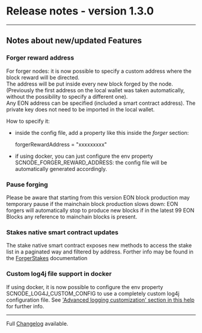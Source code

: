 # Release notes - version 1.3.0
---

## Notes about new/updated Features

### Forger reward address
For forger nodes: it is now possible to specify a custom address where the block reward will be directed.<br> 
The address will be put inside every new block forged by the node.<br> 
(Previously the first address on the local wallet was taken automatically, without the possibility to specify a different one).<br> 
Any EON address can be specified (included a smart contract address). The private key does not need to be imported in the local wallet.

How to specify it: 
- inside the config file, add a property like this inside the *forger* section:

    forgerRewardAddress = "xxxxxxxxx"

- if using docker, you can just configure the env property SCNODE_FORGER_REWARD_ADDRESS: the config file will be automatically generated accordingly.

### Pause forging
Please be aware that starting from this version EON block production may temporary pause if the mainchain block production slows down: EON forgers will automatically stop to produce new blocks if in the latest 99 EON Blocks any reference to mainchain blocks is present.

### Stakes native smart contract updates
The stake native smart contract exposes new methods to access the stake list in a paginated way and filtered by address.
Forther info may be found in the [ForgerStakes](../nativesc/contracts/ForgerStakes.md) documentation

### Custom log4j file support in docker
If using docker, it is now possible to configure the env property SCNODE_LOG4J_CUSTOM_CONFIG to use a completely custom log4j configuration file. See ['Advanced logging customization'
 section in this help](../howto/customlog.md) for further info. 



---
Full [Changelog](/CHANGELOG.md) available.